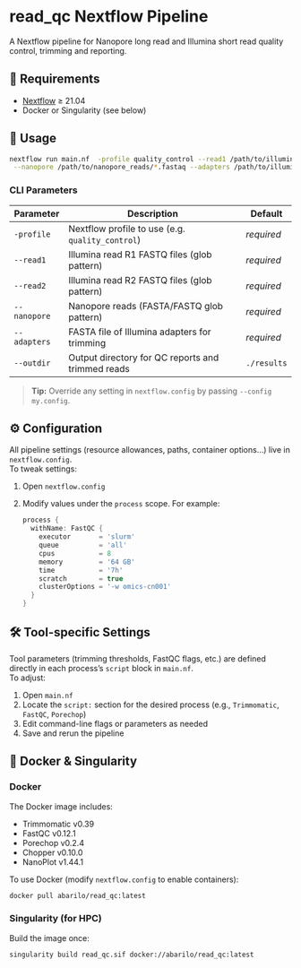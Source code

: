 # read_qc Nextflow Pipeline

A Nextflow pipeline for Nanopore long read and Illumina short read quality control, trimming and reporting.

## 🔧 Requirements

- [Nextflow](https://www.nextflow.io/) ≥ 21.04  
- Docker or Singularity (see below)  

## 🚀 Usage

```bash
nextflow run main.nf  -profile quality_control --read1 /path/to/illumina_reads_R1/*.fq.gz --read2 /path/to/illumina_reads_R2/*.fq.gz \
 --nanopore /path/to/nanopore_reads/*.fastaq --adapters /path/to/illumina_adapters.fa --outdir /path/to/results
```

### CLI Parameters

| Parameter    | Description                                                     | Default          |
|--------------|-----------------------------------------------------------------|------------------|
| `-profile`   | Nextflow profile to use (e.g. `quality_control`)                | _required_       |
| `--read1`    | Illumina read R1 FASTQ files (glob pattern)                    | _required_       |
| `--read2`    | Illumina read R2 FASTQ files (glob pattern)                    | _required_       |
| `--nanopore` | Nanopore reads (FASTA/FASTQ glob pattern)                      | _required_       |
| `--adapters` | FASTA file of Illumina adapters for trimming                    | _required_       |
| `--outdir`   | Output directory for QC reports and trimmed reads               | `./results`      |

> **Tip:** Override any setting in `nextflow.config` by passing `--config my.config`.

## ⚙️ Configuration

All pipeline settings (resource allowances, paths, container options…) live in `nextflow.config`.  
To tweak settings:

1. Open `nextflow.config`  
2. Modify values under the `process` scope. For example:

   ```groovy
   process {
     withName: FastQC {
       executor       = 'slurm'
       queue          = 'all'
       cpus           = 8
       memory         = '64 GB'
       time           = '7h'
       scratch        = true
       clusterOptions = '-w omics-cn001'
     }
   }
   ```


## 🛠 Tool-specific Settings

Tool parameters (trimming thresholds, FastQC flags, etc.) are defined directly in each process’s `script` block in `main.nf`.  
To adjust:

1. Open `main.nf`  
2. Locate the `script:` section for the desired process (e.g., `Trimmomatic`, `FastQC`, `Porechop`)  
3. Edit command-line flags or parameters as needed  
4. Save and rerun the pipeline

## 🐳 Docker & Singularity

### Docker

The Docker image includes:

- Trimmomatic v0.39  
- FastQC v0.12.1  
- Porechop v0.2.4  
- Chopper v0.10.0  
- NanoPlot v1.44.1  

To use Docker (modify `nextflow.config` to enable containers):

```bash
docker pull abarilo/read_qc:latest
```

### Singularity (for HPC)

Build the image once:

```bash
singularity build read_qc.sif docker://abarilo/read_qc:latest
```




